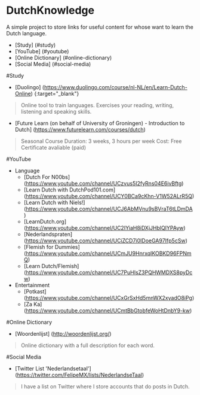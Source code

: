 # DutchKnowledge

A simple project to store links for useful content for whose want to learn the Dutch language.

<!-- toc -->
* [Study] (#study)
* [YouTube] (#youtube)
* [Online Dictionary] (#online-dictionary)
* [Social Media] (#social-media)
<!-- toc stop -->

#Study
* [Duolingo] (https://www.duolingo.com/course/nl-NL/en/Learn-Dutch-Online) {:target="_blank"}
> Online tool to train languages. Exercises your reading, writing, listening and speaking skills.

* [Future Learn (on behalf of University of Groningen) - Introduction to Dutch] (https://www.futurelearn.com/courses/dutch)
> Seasonal Course
> Duration: 3 weeks, 3 hours per week
> Cost: Free
> Certificate avaliable (paid)

#YouTube
* Language
  * [Dutch For N00bs] (https://www.youtube.com/channel/UCzvus5I2fyRns04E6ivBftg)
  * [Learn Dutch with DutchPod101.com] (https://www.youtube.com/channel/UCY0BCa9cKhn-V1W52ALrR5Q)
  * [Learn Dutch with Niels!] (https://www.youtube.com/channel/UCJ6AbMVnu9sBVraT6tLDmDA)
  * [LearnDutch.org] (https://www.youtube.com/channel/UC2IYiaH8iDXjJHblQIYPAyw)
  * [Nederlandspraten] (https://www.youtube.com/channel/UCiZCD7i0IDoeGA97Ifp5cSw)
  * [Flemish for Dummies] (https://www.youtube.com/channel/UCmJU9HnrxqIKOBKD96FPNmQ)
  * [Learn Dutch/Flemish] (https://www.youtube.com/channel/UC7PuHIsZ3PQHWMDXS8pyDcw)
* Entertainment
  * [Potkast] (https://www.youtube.com/channel/UCxGrSxHd5mnWX2xyadO8iPg)
  * [Za Ka] (https://www.youtube.com/channel/UCmtBbGtobfeWoHtDnbY9-kw)

#Online Dictionary
* [Woordenlijst] (http://woordenlijst.org/)

> Online dictionary with a full description for each word.

#Social Media
* [Twitter List 'Nederlandsetaal'] (https://twitter.com/FelipeMX/lists/NederlandseTaal)

> I have a list on Twitter where I store accounts that do posts in Dutch.
